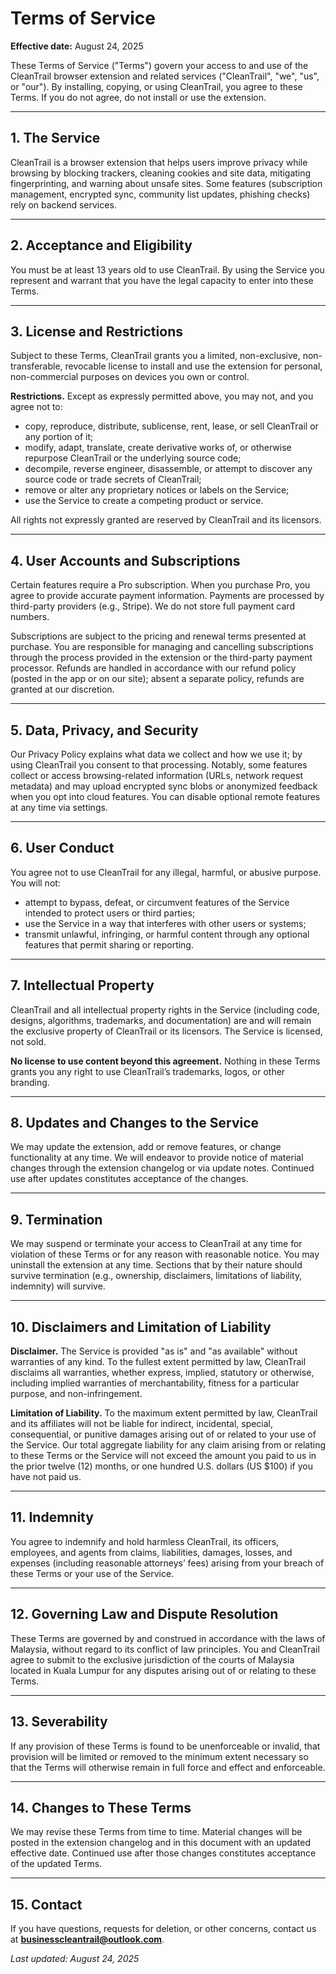 # Terms of Service

**Effective date:** August 24, 2025

These Terms of Service ("Terms") govern your access to and use of the CleanTrail browser extension and related services ("CleanTrail", "we", "us", or "our"). By installing, copying, or using CleanTrail, you agree to these Terms. If you do not agree, do not install or use the extension.

---

## 1. The Service

CleanTrail is a browser extension that helps users improve privacy while browsing by blocking trackers, cleaning cookies and site data, mitigating fingerprinting, and warning about unsafe sites. Some features (subscription management, encrypted sync, community list updates, phishing checks) rely on backend services.

---

## 2. Acceptance and Eligibility

You must be at least 13 years old to use CleanTrail. By using the Service you represent and warrant that you have the legal capacity to enter into these Terms.

---

## 3. License and Restrictions

Subject to these Terms, CleanTrail grants you a limited, non-exclusive, non-transferable, revocable license to install and use the extension for personal, non-commercial purposes on devices you own or control.

**Restrictions.** Except as expressly permitted above, you may not, and you agree not to:

* copy, reproduce, distribute, sublicense, rent, lease, or sell CleanTrail or any portion of it;
* modify, adapt, translate, create derivative works of, or otherwise repurpose CleanTrail or the underlying source code;
* decompile, reverse engineer, disassemble, or attempt to discover any source code or trade secrets of CleanTrail;
* remove or alter any proprietary notices or labels on the Service;
* use the Service to create a competing product or service.

All rights not expressly granted are reserved by CleanTrail and its licensors.

---

## 4. User Accounts and Subscriptions

Certain features require a Pro subscription. When you purchase Pro, you agree to provide accurate payment information. Payments are processed by third-party providers (e.g., Stripe). We do not store full payment card numbers.

Subscriptions are subject to the pricing and renewal terms presented at purchase. You are responsible for managing and cancelling subscriptions through the process provided in the extension or the third-party payment processor. Refunds are handled in accordance with our refund policy (posted in the app or on our site); absent a separate policy, refunds are granted at our discretion.

---

## 5. Data, Privacy, and Security

Our Privacy Policy explains what data we collect and how we use it; by using CleanTrail you consent to that processing. Notably, some features collect or access browsing-related information (URLs, network request metadata) and may upload encrypted sync blobs or anonymized feedback when you opt into cloud features. You can disable optional remote features at any time via settings.

---

## 6. User Conduct

You agree not to use CleanTrail for any illegal, harmful, or abusive purpose. You will not:

* attempt to bypass, defeat, or circumvent features of the Service intended to protect users or third parties;
* use the Service in a way that interferes with other users or systems;
* transmit unlawful, infringing, or harmful content through any optional features that permit sharing or reporting.

---

## 7. Intellectual Property

CleanTrail and all intellectual property rights in the Service (including code, designs, algorithms, trademarks, and documentation) are and will remain the exclusive property of CleanTrail or its licensors. The Service is licensed, not sold.

**No license to use content beyond this agreement.** Nothing in these Terms grants you any right to use CleanTrail’s trademarks, logos, or other branding.

---

## 8. Updates and Changes to the Service

We may update the extension, add or remove features, or change functionality at any time. We will endeavor to provide notice of material changes through the extension changelog or via update notes. Continued use after updates constitutes acceptance of the changes.

---

## 9. Termination

We may suspend or terminate your access to CleanTrail at any time for violation of these Terms or for any reason with reasonable notice. You may uninstall the extension at any time. Sections that by their nature should survive termination (e.g., ownership, disclaimers, limitations of liability, indemnity) will survive.

---

## 10. Disclaimers and Limitation of Liability

**Disclaimer.** The Service is provided "as is" and "as available" without warranties of any kind. To the fullest extent permitted by law, CleanTrail disclaims all warranties, whether express, implied, statutory or otherwise, including implied warranties of merchantability, fitness for a particular purpose, and non-infringement.

**Limitation of Liability.** To the maximum extent permitted by law, CleanTrail and its affiliates will not be liable for indirect, incidental, special, consequential, or punitive damages arising out of or related to your use of the Service. Our total aggregate liability for any claim arising from or relating to these Terms or the Service will not exceed the amount you paid to us in the prior twelve (12) months, or one hundred U.S. dollars (US \$100) if you have not paid us.

---

## 11. Indemnity

You agree to indemnify and hold harmless CleanTrail, its officers, employees, and agents from claims, liabilities, damages, losses, and expenses (including reasonable attorneys’ fees) arising from your breach of these Terms or your use of the Service.

---

## 12. Governing Law and Dispute Resolution

These Terms are governed by and construed in accordance with the laws of Malaysia, without regard to its conflict of law principles. You and CleanTrail agree to submit to the exclusive jurisdiction of the courts of Malaysia located in Kuala Lumpur for any disputes arising out of or relating to these Terms.

---

## 13. Severability

If any provision of these Terms is found to be unenforceable or invalid, that provision will be limited or removed to the minimum extent necessary so that the Terms will otherwise remain in full force and effect and enforceable.

---

## 14. Changes to These Terms

We may revise these Terms from time to time. Material changes will be posted in the extension changelog and in this document with an updated effective date. Continued use after those changes constitutes acceptance of the updated Terms.

---

## 15. Contact

If you have questions, requests for deletion, or other concerns, contact us at **[businesscleantrail@outlook.com](mailto:businesscleantrail@outlook.com)**.

*Last updated: August 24, 2025*
